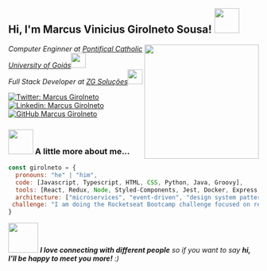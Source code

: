 <h2> Hi, I'm Marcus Vinicius Girolneto Sousa! <img src="https://24.media.tumblr.com/09b4b95971296f1c9e6ef6791f257923/tumblr_n52i8b1tUA1s2t3cto1_500.gif" width="50"></h2>
<img align='right' src="https://media1.giphy.com/media/hyBjcpooaAwuY/200.gif" width="230">
<p><em>Computer Enginner at <a href="https://www.pucgoias.edu.br/">Pontifical Catholic University of Goiás</a><img src="https://media.tenor.com/images/47597d74a785476bc90e226af40e7b1d/tenor.gif" width="30"></br>Full Stack Developer at <a href="https://zgsolucoes.com.br/">ZG Soluções</a><img src="https://media.giphy.com/media/WUlplcMpOCEmTGBtBW/giphy.gif" width="30"> 
</em></p>

[![Twitter: Marcus Girolneto](https://img.shields.io/twitter/follow/Marcus_Vini_SEP?style=social)](https://twitter.com/Marcus_Vini_SEP)
[![Linkedin: Marcus Girolneto](https://img.shields.io/badge/-Marcus%20Girolneto-blue?style=flat-square&logo=Linkedin&logoColor=white&link=https://www.linkedin.com/in/marcusgirolneto/)](https://www.linkedin.com/in/marcusgirolneto/)
[![GitHub Marcus Girolneto](https://img.shields.io/github/followers/IPadawans?label=follow&style=social)](https://github.com/IPadawans)


### <img src="https://media1.giphy.com/media/L8K62iTDkzGX6/giphy.gif" width="50"> A little more about me...  

```javascript
const girolneto = {
  pronouns: "he" | "him",
  code: [Javascript, Typescript, HTML, CSS, Python, Java, Groovy],
  tools: [React, Redux, Node, Styled-Components, Jest, Docker, Express, Adonis],
  architecture: ["microservices", "event-driven", "design system pattern"],
 challenge: "I am doing the Rocketseat Bootcamp challenge focused on react and typescript"
}
```

<img src="https://media.giphy.com/media/LnQjpWaON8nhr21vNW/giphy.gif" width="60"> <em><b>I love connecting with different people</b> so if you want to say <b>hi, I'll be happy to meet you more!</b> :)</em>

